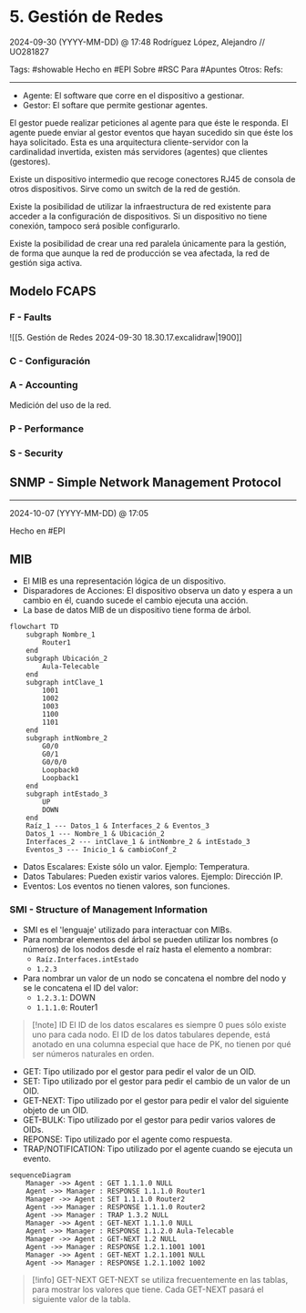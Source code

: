 # 5. Gestión de Redes
2024-09-30 (YYYY-MM-DD) @ 17:48
Rodríguez López, Alejandro // UO281827

Tags:
	#showable
	Hecho en #EPI
	Sobre #RSC
	Para #Apuntes
	Otros:
	Refs:
 
<hr>

- Agente: El software que corre en el dispositivo a gestionar.
- Gestor: El softare que permite gestionar agentes.

El gestor puede realizar peticiones al agente para que éste le responda.
El agente puede enviar al gestor eventos que hayan sucedido sin que éste los haya solicitado.
Esta es una arquitectura cliente-servidor con la cardinalidad invertida, existen más servidores (agentes) que clientes (gestores).

Existe un dispositivo intermedio que recoge conectores RJ45 de consola de otros dispositivos.
Sirve como un switch de la red de gestión.

Existe la posibilidad de utilizar la infraestructura de red existente para acceder a la configuración de dispositivos.
Si un dispositivo no tiene conexión, tampoco será posible configurarlo.

Existe la posibilidad de crear una red paralela únicamente para la gestión, de forma que aunque la red de producción se vea afectada,
la red de gestión siga activa.

## Modelo FCAPS

### F - Faults

![[5. Gestión de Redes 2024-09-30 18.30.17.excalidraw|1900]]

### C - Configuración

### A - Accounting

Medición del uso de la red.

### P - Performance

### S - Security

## SNMP - Simple Network Management Protocol

<hr>

2024-10-07 (YYYY-MM-DD) @ 17:05

Hecho en #EPI

## MIB

- El MIB es una representación lógica de un dispositivo.
- Disparadores de Acciones: El dispositivo observa un dato y espera a un cambio en él, cuando sucede el cambio ejecuta una acción.
- La base de datos MIB de un dispositivo tiene forma de árbol.

```mermaid
flowchart TD
	subgraph Nombre_1
		Router1
	end
	subgraph Ubicación_2
		Aula-Telecable
	end
	subgraph intClave_1
		1001
		1002
		1003
		1100
		1101
	end
	subgraph intNombre_2
		G0/0
		G0/1
		G0/0/0
		Loopback0
		Loopback1
	end
	subgraph intEstado_3
		UP
		DOWN
	end
	Raíz_1 --- Datos_1 & Interfaces_2 & Eventos_3
	Datos_1 --- Nombre_1 & Ubicación_2
	Interfaces_2 --- intClave_1 & intNombre_2 & intEstado_3
	Eventos_3 --- Inicio_1 & cambioConf_2
```

- Datos Escalares: Existe sólo un valor. Ejemplo: Temperatura.
- Datos Tabulares: Pueden existir varios valores. Ejemplo: Dirección IP.
- Eventos: Los eventos no tienen valores, son funciones.

### SMI - Structure of Management Information

- SMI es el 'lenguaje' utilizado para interactuar con MIBs.
- Para nombrar elementos del árbol se pueden utilizar los nombres (o números) de los nodos desde el raíz hasta el elemento a nombrar:
	- `Raíz.Interfaces.intEstado`
	- `1.2.3`
- Para nombrar un valor de un nodo se concatena el nombre del nodo y se le concatena el ID del valor:
	- `1.2.3.1`: DOWN
	- `1.1.1.0`: Router1

> [!note] ID
> El ID de los datos escalares es siempre 0 pues sólo existe uno para cada nodo.
> El ID de los datos tabulares depende, está anotado en una columna especial que hace de PK, no tienen por qué ser números naturales en orden.

- GET: Tipo utilizado por el gestor para pedir el valor de un OID.
- SET: Tipo utilizado por el gestor para pedir el cambio de un valor de un OID.
- GET-NEXT: Tipo utilizado por el gestor para pedir el valor del siguiente objeto de un OID.
- GET-BULK: Tipo utilizado por el gestor para pedir varios valores de OIDs.
- REPONSE: Tipo utilizado por el agente como respuesta.
- TRAP/NOTIFICATION: Tipo utilizado por el agente cuando se ejecuta un evento.

```mermaid
sequenceDiagram
	Manager ->> Agent : GET 1.1.1.0 NULL
	Agent ->> Manager : RESPONSE 1.1.1.0 Router1
	Manager ->> Agent : SET 1.1.1.0 Router2
	Agent ->> Manager : RESPONSE 1.1.1.0 Router2
	Agent ->> Manager : TRAP 1.3.2 NULL
	Manager ->> Agent : GET-NEXT 1.1.1.0 NULL
	Agent ->> Manager : RESPONSE 1.1.2.0 Aula-Telecable
	Manager ->> Agent : GET-NEXT 1.2 NULL
	Agent ->> Manager : RESPONSE 1.2.1.1001 1001
	Manager ->> Agent : GET-NEXT 1.2.1.1001 NULL
	Agent ->> Manager : RESPONSE 1.2.1.1002 1002
```

> [!info] GET-NEXT
> GET-NEXT se utiliza frecuentemente en las tablas, para mostrar los valores que tiene.
> Cada GET-NEXT pasará el siguiente valor de la tabla.
